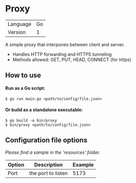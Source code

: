# Proxy

| | |
|-|-|
| Language | Go |
| Version | 1 |

A simple proxy that interpones between client and server.
- Handles HTTP forwarding and HTTPS tunneling
- Methods allowed: GET, PUT, HEAD, CONNECT (for https)

## How to use
#### Run as a **Go script**:
```
$ go run main.go <path/to/config/file.json>
```

#### Or build as a standalone executable:
```
$ go build -o bin/proxy
$ bin/proxy <path/to/config/file.json>
```

## Configuration file options
*Please find a sample in the 'resources' folder.*

| Option | Description | Example |
|--------|-------------|---------|
| Port | the port to listen | 5173 |